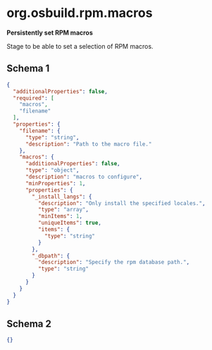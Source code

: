 
# org.osbuild.rpm.macros

**Persistently set RPM macros**

Stage to be able to set a selection of RPM macros.

## Schema 1

```json
{
  "additionalProperties": false,
  "required": [
    "macros",
    "filename"
  ],
  "properties": {
    "filename": {
      "type": "string",
      "description": "Path to the macro file."
    },
    "macros": {
      "additionalProperties": false,
      "type": "object",
      "description": "macros to configure",
      "minProperties": 1,
      "properties": {
        "_install_langs": {
          "description": "Only install the specified locales.",
          "type": "array",
          "minItems": 1,
          "uniqueItems": true,
          "items": {
            "type": "string"
          }
        },
        "_dbpath": {
          "description": "Specify the rpm database path.",
          "type": "string"
        }
      }
    }
  }
}
```

## Schema 2

```json
{}
```
